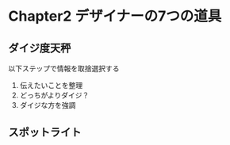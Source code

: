 # Chapter2 デザイナーの7つの道具

## ダイジ度天秤

以下ステップで情報を取捨選択する
1. 伝えたいことを整理
2. どっちがよりダイジ？
3. ダイジな方を強調

## スポットライト


